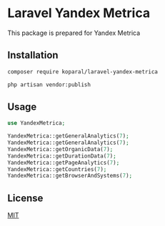 # Laravel Yandex Metrica

This package is prepared for Yandex Metrica

## Installation

```bash
composer require koparal/laravel-yandex-metrica
```


```bash
php artisan vendor:publish 
```

## Usage

```php
use YandexMetrica;

YandexMetrica::getGeneralAnalytics(7);
YandexMetrica::getGeneralAnalytics(7);
YandexMetrica::getOrganicData(7);
YandexMetrica::getDurationData(7);
YandexMetrica::getPageAnalytics(7);
YandexMetrica::getCountries(7);
YandexMetrica::getBrowserAndSystems(7);
```

## License
[MIT](https://choosealicense.com/licenses/mit/)